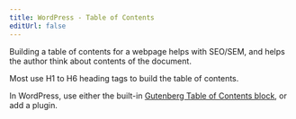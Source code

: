 ```yaml
---
title: WordPress - Table of Contents
editUrl: false
---
```


Building a table of contents for a webpage helps with SEO/SEM, and helps the author think about contents of the document.

Most use H1 to H6 heading tags to build the table of contents.

In WordPress, use either the built-in [Gutenberg Table of Contents block](https://www.wpbeginner.com/plugins/how-to-create-a-table-of-content-in-wordpress-posts-and-pages/), or add a plugin.
